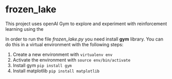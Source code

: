 # frozen_lake

This project uses openAI Gym to explore and experiment with reinforcement learning using the 

In order to run the file *frozen_lake.py* you need install **gym** library. You can do this in a virtual environment with the following steps:

1. Create a new environment with `virtualenv env`
2. Activate the environment with `source env/bin/activate`
3. Install gym `pip install gym`
4. Install matplotlib `pip install matplotlib`
